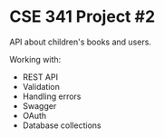 # CSE 341 Project #2 

API about children's books and users.

Working with:
- REST API
- Validation
- Handling errors
- Swagger
- OAuth
- Database collections
